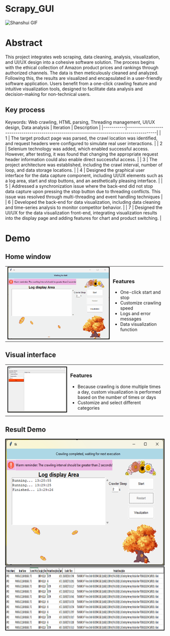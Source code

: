 # Scrapy_GUI
![Shanshui GIF](https://github.com/bojunz/Scrapy_GUI/blob/main/Shanshui%20(2).gif)


# Abstract
This project integrates web scraping, data cleaning, analysis, visualization, and UI/UX design into a cohesive software solution. The process begins with the ethical collection of Amazon product prices and rankings through authorized channels. The data is then meticulously cleaned and analyzed. Following this, the results are visualized and encapsulated in a user-friendly software application. Users benefit from a one-click crawling feature and intuitive visualization tools, designed to facilitate data analysis and decision-making for non-technical users.

## Key process
Keywords: Web crawling, HTML parsing, Threading management, UI/UX design, Data analysis
| Iteration | Description                                                                                 |
|-----------|---------------------------------------------------------------------------------------------|
| 1         | The target product page was parsed, the crawl location was identified, and request headers were configured to simulate real user interactions.  |
| 2         | Selenium technology was added, which enabled successful access. However, after testing, it was found that changing the appropriate request header information could also enable direct successful access. |
| 3         | The project architecture was established, including the crawl interval, number of loop, and data storage locations. |
| 4         | Designed the graphical user interface for the data capture component, including UI/UX elements such as a log area, start and stop buttons, and an aesthetically pleasing interface.               |
| 5         | Addressed a synchronization issue where the back-end did not stop data capture upon pressing the stop button due to threading conflicts. This issue was resolved through multi-threading and event handling techniques              |
| 6         | Developed the back-end for data visualization, including data cleaning and time-series analysis to monitor competitor behavior. |
| 7         | Designed the UI/UX for the data visualization front-end, integrating visualization results into the display page and adding features for chart and product switching.                  |



# Demo
## Home window
<table>
<tr>
<td>
<img src="https://github.com/bojunz/Scrapy_GUI/blob/main/Crawl_Home.gif" alt="Demo Login Page GIF" style="border: 2px solid black; max-width: 100%; height: auto;">
</td>
<td>

### Features
- One-click start and stop
- Customize crawling speed
- Logs and error messages
- Data visualization function

</td>
</tr>
</table>

## Visual interface
<table>
<tr>
<td>
<img src="https://github.com/bojunz/Scrapy_GUI/blob/main/Crawl_Vis2.gif" alt="Demo Login Page GIF" style="border: 2px solid black; max-width: 100%; height: auto;">
</td>
<td>

### Features
- Because crawling is done multiple times a day, custom visualization is performed based on the number of times or days
- Customize and select different categories
</td>
</tr>
</table>

## Result Demo
<img src="https://github.com/bojunz/Scrapy_GUI/blob/main/Crawler_demo.png" alt="Demo Login Page GIF" style="border: 2px solid black; max-width: 100%; height: 400px;">
<img src="https://github.com/bojunz/Scrapy_GUI/blob/main/Crawler_result.png" alt="Demo Login Page GIF" style="border: 2px solid black; max-width: 100%; height: 200px;">

</td>
</tr>
</table>
